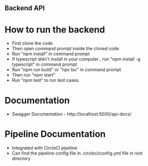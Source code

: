 ## Backend API

# How to run the backend

- First clone the code
- Then open command prompt inside the cloned code
- Run "npm install" in command prompt
- If typescript didn't install in your computer , run "npm install -g typescript" in command prompt
- Run "npm run build" or "npx tsc" in command prompt
- Then run "npm start"
- Run "npm test" to run test cases.

# Documentation

- Swagger Documentation - http://localhost:5000/api-docs/

# Pipeline Documentation

- Integrated with CircleCI pipeline
- Can find the pipeline config file in .circleci/config.yml file in root directory